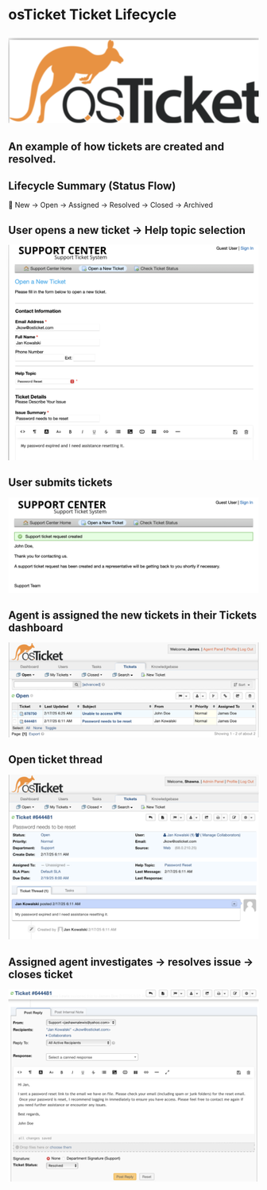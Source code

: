 # osTicket Ticket Lifecycle
![alt text](images/logo%20copy.png)
---
An example of how tickets are created and resolved.
---
## Lifecycle Summary (Status Flow)
📌 New → Open → Assigned → Resolved → Closed → Archived

## User opens a new ticket →  Help topic selection  
![Opens new ticket](images/TICKETLIFECYCLE7.png)


## User submits tickets
![alt text](images/TICKETLIFECYCLE9.png)

## Agent is assigned the new tickets in their __Tickets__ dashboard
![alt text](images/TICKETLIFECYCLE4.png)

## Open ticket thread
![alt text](images/TICKETLIFECYCLE8.png)

## Assigned agent investigates → resolves issue →  closes ticket
![alt text](images/TICKETLIFECYCLE6.png)







